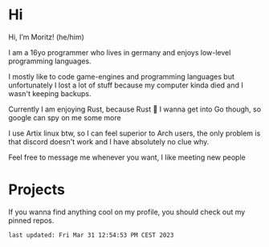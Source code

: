 
# Hi

Hi, I’m Moritz! (he/him)

I am a 16yo programmer who lives in germany and enjoys low-level programming languages.

I mostly like to code game-engines and programming languages but unfortunately I
lost a lot of stuff because my computer kinda died and I wasn't keeping backups.

Currently I am enjoying Rust, because Rust 🦀
I wanna get into Go though, so google can spy on me some more

I use Artix linux btw, so I can feel superior to Arch users,
the only problem is that discord doesn't work and I have absolutely no clue why.

Feel free to message me whenever you want, I like meeting new people

# Projects

If you wanna find anything cool on my profile, you should check out my pinned repos.

`last updated: Fri Mar 31 12:54:53 PM CEST 2023`
